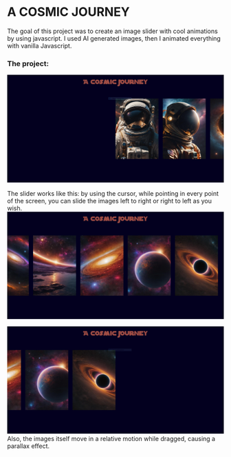 # A COSMIC JOURNEY
The goal of this project was to create an image slider with cool animations by using javascript.
I used AI generated images, then I animated everything with vanilla Javascript.


### The project:
![Phase-1-screen](img/progetto-1.PNG "Phase 1")<br />
 
The slider works like this: by using the cursor, while pointing in every point of the screen, you can slide the images left to right or right to left as you wish.
![Phase-2-screen](img/progetto-2.PNG "Phase 2")<br />

![Phase-3-screen](img/progetto-3.PNG "Phase 3")<br />
Also, the images itself move in a relative motion while dragged, causing a parallax effect.

